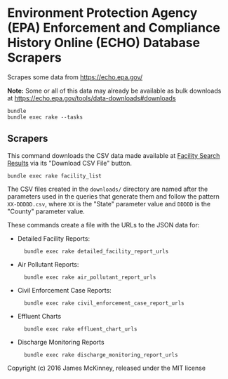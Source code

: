 # Environment Protection Agency (EPA) Enforcement and Compliance History Online (ECHO) Database Scrapers

Scrapes some data from https://echo.epa.gov/

**Note:** Some or all of this data may already be available as bulk downloads at https://echo.epa.gov/tools/data-downloads#downloads

    bundle
    bundle exec rake --tasks

## Scrapers

This command downloads the CSV data made available at [Facility Search Results](https://echo.epa.gov/facilities/facility-search) via its "Download CSV File" button.

    bundle exec rake facility_list

The CSV files created in the `downloads/` directory are named after the parameters used in the queries that generate them and follow the pattern `XX-DDDDD.csv`, where `XX` is the "State" parameter value and `DDDDD` is the "County" parameter value.

These commands create a file with the URLs to the JSON data for:

* Detailed Facility Reports:

        bundle exec rake detailed_facility_report_urls

* Air Pollutant Reports:

        bundle exec rake air_pollutant_report_urls

* Civil Enforcement Case Reports:

        bundle exec rake civil_enforcement_case_report_urls

* Effluent Charts

        bundle exec rake effluent_chart_urls

* Discharge Monitoring Reports

        bundle exec rake discharge_monitoring_report_urls

Copyright (c) 2016 James McKinney, released under the MIT license
